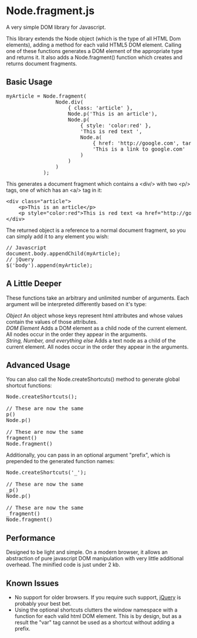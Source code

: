 Node.fragment.js
=======

A very simple DOM library for Javascript.

This library extends the Node object (which is the type of all HTML Dom elements), adding a method for each valid HTML5 DOM element. Calling one of these functions generates a DOM element of the appropriate type and returns it. It also adds a Node.fragment() function which creates and returns document fragments.


Basic Usage
-----------
<pre>
myArticle = Node.fragment(
				Node.div(
					{ class: 'article' },
					Node.p('This is an article'),
					Node.p(
						{ style: 'color:red' },
						'This is red text ',
						Node.a(
							{ href: 'http://google.com', target: '_blank' },
							'This is a link to google.com'
						)
					)
				)
			);
</pre>

This generates a document fragment which contains a &lt;div/&gt; with two &lt;p/&gt; tags, one of which has an &lt;a/&gt; tag in it:

<pre>
&lt;div class="article"&gt;
	&lt;p&gt;This is an article&lt;/p&gt;
	&lt;p style="color:red"&gt;This is red text &lt;a href="http://google.com" target="_blank"&gt;This is a link to google.com&lt;/a&gt;&lt;/p&gt;
&lt;/div&gt;
</pre>

The returned object is a reference to a normal document fragment, so you can simply add it to any element you wish:

<pre>
// Javascript
document.body.appendChild(myArticle);
// jQuery
$('body').append(myArticle);
</pre>



A Little Deeper
---------------

These functions take an arbitrary and unlimited number of arguments. Each argument will be interpreted differently based on it's type:

*Object*  An object whose keys represent html attributes and whose values contain the values of those attributes.<br/>
*DOM Element*  Adds a DOM element as a child node of the current element. All nodes occur in the order they appear in the arguments.<br/>
*String, Number, and everything else*  Adds a text node as a child of the current element. All nodes occur in the order they appear in the arguments.


Advanced Usage
--------------

You can also call the Node.createShortcuts() method to generate global shortcut functions:

<pre>
Node.createShortcuts();

// These are now the same
p()
Node.p()

// These are now the same
fragment()
Node.fragment()
</pre>

Additionally, you can pass in an optional argument "prefix", which is prepended to the generated function names:

<pre>
Node.createShortcuts('_');

// These are now the same
_p()
Node.p()

// These are now the same
_fragment()
Node.fragment()
</pre>


Performance
-----------

Designed to be light and simple. On a modern browser, it allows an abstraction of pure javascript DOM manipulation with very little additional overhead. The minified code is just under 2 kb.


Known Issues
------------

- No support for older browsers. If you require such support, <a href="http://jquery.com" target="_blank">jQuery</a> is probably your best bet.
- Using the optional shortcuts clutters the window namespace with a function for each valid html DOM element. This is by design, but as a result the "var" tag cannot be used as a shortcut without adding a prefix.
